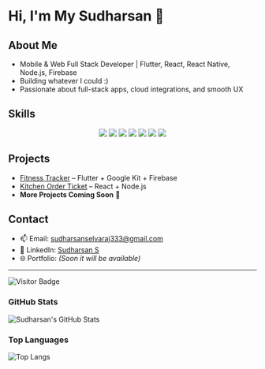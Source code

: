 # Hi, I'm My Sudharsan 👋

## About Me
- Mobile & Web Full Stack Developer | Flutter, React, React Native, Node.js, Firebase 
- Building whatever I could :)  
- Passionate about full-stack apps, cloud integrations, and smooth UX  

## Skills
<p align="center">
  <img src="https://img.shields.io/badge/Flutter-02569B?style=for-the-badge&logo=flutter&logoColor=white" />
  <img src="https://img.shields.io/badge/React-61DAFB?style=for-the-badge&logo=react&logoColor=black" />
  <img src="https://img.shields.io/badge/React%20Native-61DAFB?style=for-the-badge&logo=react&logoColor=white" />
  <img src="https://img.shields.io/badge/Node.js-339933?style=for-the-badge&logo=node.js&logoColor=white" />
  <img src="https://img.shields.io/badge/Firebase-FFCA28?style=for-the-badge&logo=firebase&logoColor=black" />
  <img src="https://img.shields.io/badge/PostgreSQL-336791?style=for-the-badge&logo=postgresql&logoColor=white" />
  <img src="https://img.shields.io/badge/MySQL-4479A1?style=for-the-badge&logo=mysql&logoColor=white" />
</p>

## Projects
- [Fitness Tracker](https://github.com/vold333/flutter-fitness-app.git) – Flutter + Google Kit + Firebase  
- [Kitchen Order Ticket](https://github.com/vold333/kitchen-order-ticket.git) – React + Node.js  
- **More Projects Coming Soon** 🚀

## Contact
- 📫 Email: sudharsanselvaraj333@gmail.com  
- 🔗 LinkedIn: [Sudharsan S](https://www.linkedin.com/in/sudharsan-s3)  
- 🌐 Portfolio: *(Soon it will be available)*  

---

![Visitor Badge](https://visitor-badge.laobi.icu/badge?page_id=vold333.vold333)

### GitHub Stats
![Sudharsan's GitHub Stats](https://github-readme-stats.vercel.app/api?username=vold333&show_icons=true&theme=radical)

### Top Languages
![Top Langs](https://github-readme-stats.vercel.app/api/top-langs/?username=vold333&layout=compact&theme=radical)
